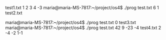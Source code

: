 test1.txt
1 2 3
4 -3
maria@maria-MS-7817:~/project/os4$ ./prog test.txt
6
1
test2.txt

maria@maria-MS-7817:~/project/os4$ ./prog test.txt
0
test3.txt
maria@maria-MS-7817:~/project/os4$ ./prog test.txt
42
9
-23
-4
test4.txt
2 -4 -2
1-1
